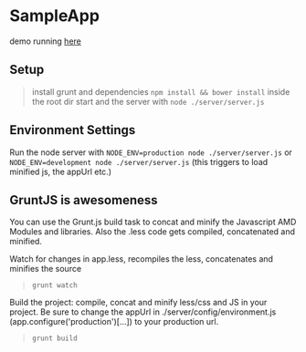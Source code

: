 SampleApp
=========================

demo running [here](http://moolen.aries.uberspace.de/boilerplate/)

## Setup

> install grunt and dependencies
	```npm install && bower install```
> inside the root dir start and the server with
	```node ./server/server.js```

## Environment Settings
Run the node server with 
	```NODE_ENV=production node ./server/server.js```
or
	```NODE_ENV=development node ./server/server.js```
	(this triggers to load minified js, the appUrl etc.)
	
## GruntJS is awesomeness
You can use the Grunt.js build task to concat and minify the Javascript AMD Modules and libraries. Also the .less code gets compiled, concatenated and minified.

Watch for changes in app.less, recompiles the less, concatenates and minifies the source 
>	```grunt watch```

Build the project: compile, concat and minify less/css and JS in your project. 
Be sure to change the appUrl in ./server/config/environment.js (app.configure('production')\[...\]) to your production url.
>	```grunt build```